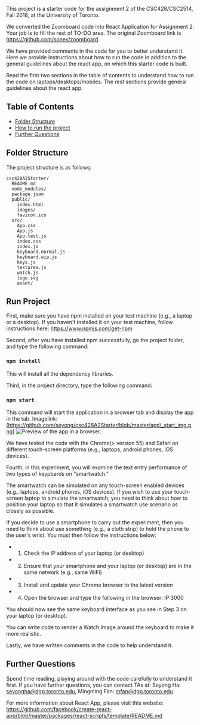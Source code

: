 This project is a starter code for the assignment 2 of the CSC428/CSC2514, Fall 2018, at the University of Toronto.

We converted the Zoomboard code into React Application for Assignment 2. Your job is to fill the rest of TO-DO area. The original Zoomboard link is https://github.com/soney/zoomboard. 

We have provided comments in the code for you to better understand it. Here we provide instructions about how to run the code in addition to the general guidelines about the react app, on which this starter code is built.

Read the first two sections in the table of contents to understand how to run the code on laptops/desktops/mobiles. The rest sections provide general guidelines about the react app.

## Table of Contents
- [Folder Structure](#folder-structure)
- [How to run the project](#run-project)
- [Further Questions](#further-questions)

## Folder Structure
The project structure is as follows:

```
csc428A2Starter/
  README.md
  node_modules/
  package.json
  public/
    index.html
    images/
    favicon.ico
  src/
    App.css
    App.js
    App.test.js
    index.css
    index.js
    keyboard.normal.js
    keyboard.wip.js
    keys.js
    textarea.js
    watch.js
    logo.svg
    asset/
```

## Run Project

First, make sure you have npm installed on your test machine (e.g., a laptop or a desktop).
If you haven't installed it on your test machine, follow instructions here: https://www.npmjs.com/get-npm

Second, after you have installed npm successfully, go the project folder, and type the following command:

### `npm install`

This will install all the dependency libraries.

Third, in the project directory, type the following command:
### `npm start`

This command will start the application in a browser tab and display the app in the tab. Imagelink: 
[https://github.com/seyong/csc428A2Starter/blob/master/app\_start_img.png]
![Preview of the app in a browser](https://github.com/seyong/csc428A2Starter/blob/master/app_start_img.PNG).

We have tested the code with the Chrome(> version 55) and Safari on different touch-screen platforms (e.g., laptops, android phones, iOS devices).

Fourth, in this experiment, you will examine the text entry performance of two types of keypbards on "smartwatch."

The smartwatch can be simulated on any touch-screen enabled devices (e.g., laptops, android phones, iOS devices).
If you wish to use your touch-screen laptop to simulate the smartwatch,
you need to think about how to position your laptop so that it simulates a smartwatch use scenario as closely as possible.

If you decide to use a smartphone to carry out the experiment, then you need to think about use something (e.g., a cloth strip) to hold the phone to the user's wrist. You must then follow the instructions below:

- 1) Check the IP address of your laptop (or desktop)   
- 2) Ensure that your smartphone and your laptop (or desktop) are in the same network (e.g., same WiFi)
- 3) Install and update your Chrome browser to the latest version
- 4) Open the browser and type the following in the browser: IP:3000

You should now see the same keyboard interface as you see in Step 3 on your laptop (or desktop).

You can write code to render a Watch Image around the keyboard to make it more realistic.

Lastly, we have written comments in the code to help understand it.

## Further Questions

Spend time reading, playing around with the code carefully to understand it first.
If you have further questions, you can contact TAs at:
Seyong Ha: seyongha@dgp.toronto.edu,
Mingming Fan: mfan@dgp.toronto.edu

For more information about React App, please visit this website: https://github.com/facebook/create-react-app/blob/master/packages/react-scripts/template/README.md
